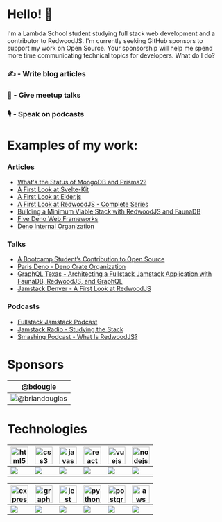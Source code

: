# Hello! :wave:

I'm a Lambda School student studying full stack web development and a contributor to RedwoodJS. I'm currently seeking GitHub sponsors to support my work on Open Source. Your sponsorship will help me spend more time communicating technical topics for developers. What do I do?

### :writing_hand: - Write blog articles  
### :speech_balloon: - Give meetup talks  
### :studio_microphone: - Speak on podcasts  

# Examples of my work:

### Articles

* [What's the Status of MongoDB and Prisma2?](https://dev.to/ajcwebdev/what-s-the-status-of-mongodb-and-prisma2-h20)
* [A First Look at Svelte-Kit](https://dev.to/ajcwebdev/a-first-look-at-svelte-kit-372h)
* [A First Look at Elder.js](https://dev.to/ajcwebdev/a-first-look-at-elder-js-part-1-setup-3f92)
* [A First Look at RedwoodJS - Complete Series](https://community.redwoodjs.com/t/a-first-look-at-redwoodjs-complete-series/1143)
* [Building a Minimum Viable Stack with RedwoodJS and FaunaDB](https://fauna.com/blog/building-a-minimum-viable-stack-with-redwoodjs-and-faunadb)
* [Five Deno Web Frameworks](https://dev.to/ajcwebdev/five-deno-web-frameworks-23k1)
* [Deno Internal Organization](https://dev.to/ajcwebdev/deno-internal-organization-10mj)

### Talks

* [A Bootcamp Student’s Contribution to Open Source](https://www.youtube.com/watch?v=yEyz2WXrqdo)
* [Paris Deno - Deno Crate Organization](https://www.youtube.com/watch?v=AOvg_GbnsbA)
* [GraphQL Texas - Architecting a Fullstack Jamstack Application with FaunaDB, RedwoodJS, and GraphQL](https://www.youtube.com/watch?v=J-StXLZXG98)
* [Jamstack Denver - A First Look at RedwoodJS](https://www.youtube.com/watch?v=0krdC_D42IU)

### Podcasts

* [Fullstack Jamstack Podcast](https://fsjam.org)
* [Jamstack Radio - Studying the Stack](https://www.heavybit.com/library/podcasts/jamstack-radio/ep-66-studying-the-stack-with-anthony-campolo/)
* [Smashing Podcast - What Is RedwoodJS?](https://podcast.smashingmagazine.com/episodes/what-is-redwoodjs-with-anthony-campolo)

# Sponsors

|[@bdougie](https://github.com/bdougie) |
|--- |
|![@briandouglas](https://avatars0.githubusercontent.com/u/5713670?s=460&v=4)|

# Technologies

|<img src="https://devicons.github.io/devicon/devicon.git/icons/html5/html5-original-wordmark.svg" alt="html5" width="40" height="40"/>|<img src="https://devicons.github.io/devicon/devicon.git/icons/css3/css3-original-wordmark.svg" alt="css3" width="40" height="40"/>|<img src="https://devicons.github.io/devicon/devicon.git/icons/javascript/javascript-original.svg" alt="javascript" width="40" height="40"/>|<img src="https://devicons.github.io/devicon/devicon.git/icons/react/react-original-wordmark.svg" alt="react" width="40" height="40"/>|<img src="https://devicons.github.io/devicon/devicon.git/icons/vuejs/vuejs-original-wordmark.svg" alt="vuejs" width="40" height="40"/>|<img src="https://devicons.github.io/devicon/devicon.git/icons/nodejs/nodejs-original-wordmark.svg" alt="nodejs" width="40" height="40"/>|
|-|-|-|-|-|-|
|![](https://img.shields.io/badge/HTML5-informational?style=flat&logoColor=white&color=2bbc8a)|![](https://img.shields.io/badge/CSS3-informational?style=flat&logoColor=white&color=2bbc8a)|![](https://img.shields.io/badge/JavaScript-informational?style=flat&logoColor=white&color=2bbc8a)|![](https://img.shields.io/badge/React-informational?style=flat&logoColor=white&color=2bbc8a)|![](https://img.shields.io/badge/Vue.js-informational?style=flat&logoColor=white&color=2bbc8a)|![](https://img.shields.io/badge/Node.js-informational?style=flat&logoColor=white&color=2bbc8a)|

|<img src="https://devicons.github.io/devicon/devicon.git/icons/express/express-original-wordmark.svg" alt="express" width="40" height="40"/>|<img src="https://www.vectorlogo.zone/logos/graphql/graphql-icon.svg" alt="graphql" width="40" height="40"/>|<img src="https://www.vectorlogo.zone/logos/jestjsio/jestjsio-icon.svg" alt="jest" width="40" height="40"/>|<img src="https://devicons.github.io/devicon/devicon.git/icons/python/python-original.svg" alt="python" width="40" height="40"/>|<img src="https://devicons.github.io/devicon/devicon.git/icons/postgresql/postgresql-original-wordmark.svg" alt="postgresql" width="40" height="40"/>|<img src="https://devicons.github.io/devicon/devicon.git/icons/amazonwebservices/amazonwebservices-original-wordmark.svg" alt="aws" width="40" height="40"/>|
|-|-|-|-|-|-|
|![](https://img.shields.io/badge/Express.js-informational?style=flat&logoColor=white&color=2bbc8a)|![](https://img.shields.io/badge/GraphQL-informational?style=flat&logoColor=white&color=2bbc8a)|![](https://img.shields.io/badge/Jest-informational?style=flat&logoColor=white&color=2bbc8a)|![](https://img.shields.io/badge/Python-informational?style=flat&logoColor=white&color=2bbc8a)|![](https://img.shields.io/badge/PostgreSQL-informational?style=flat&logoColor=white&color=2bbc8a)|![](https://img.shields.io/badge/AWS-informational?style=flat&logoColor=white&color=2bbc8a)|

